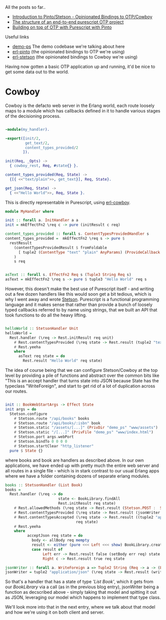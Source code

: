 All the posts so far..

- [Introduction to Pinto/Stetson - Opinionated Bindings to OTP/Cowboy](/entries/introducing-pinto-and-stetson---opinionated-purescript-bindings-to-otp-and-cowboy.html)
- [The structure of an end-to-end purescript OTP project](/entries/the-structure-of-an-end-to-end-purescript-otp-project.html)
- [Building on top of OTP with Purescript with Pinto](/entries/building-on-top-of-otp-with-purescript-with-pinto.html)

Useful links

- [demo-ps](https://github.com/id3as/demo-ps) The demo codebase we're talking about here
- [erl-pinto](https://github.com/id3as/purescript-erl-pinto) (the opinionated bindings to OTP we're using)
- [erl-stetson](https://github.com/id3as/purescript-erl-stetson) (the opinionated bindings to Cowboy we're using)

Having now gotten a basic OTP application up and running, it'd be nice to get some data out to the world.

Cowboy
==

Cowboy is the defacto web server in the Erlang world, each route loosely maps to a module which has callbacks defined in it to handle various stages of the decisioning process.

```erlang

-module(my_handler).

-export([init/2,
         get_text/2,
         content_types_provided/2
        ]).

init(Req, _Opts) ->
  { cowboy_rest, Req, #state{} }.

content_types_provided(Req, State) ->
  {[{ <<"text/plain">>, get_text}], Req, State}.

get_json(Req, State) ->
  { <<"Hello World">>, Req, State }.

```

This is directly representable in Purescript, using [erl-cowboy](https://github.com/purerl/purescript-erl-cowboy).


```haskell
module MyHandler where

init :: forall a. InitHandler a a
init = mkEffectFn2 \req c -> pure (initResult c req)

content_types_provided :: forall s. ContentTypesProvidedHandler s
content_types_provided =  mkEffectFn2 \req s -> pure $
  restResult
    (contentTypesProvidedResult $ fromFoldable
      [ tuple2 (ContentType "text" "plain" AnyParams) (ProvideCallback $ atom "asText") ]
    )
    s req


asText :: forall s. EffectFn2 Req s (Tuple3 String Req s)
asText = mkEffectFn2 \req s -> pure $ tuple3 "Hello World" req s

```

However, this doesn't make the best use of Purescript itself - and writing out a few dozen handlers like this would soon get a bit tedious, which is why I went away and wrote [Stetson](https://github.com/id3as/purescript-erl-stetson). Purescript is a functional programming language and it makes sense that rather than provide a bunch of loosely typed callbacks referred to by name using strings, that we built an API that took functions to do all the heavy lifting.


```haskell

helloWorld :: StetsonHandler Unit
helloWorld =
  Rest.handler (\req -> Rest.initResult req unit)
    # Rest.contentTypesProvided (\req state -> Rest.result (tuple2 "text/html" asText) req state)
    # Rest.yeeha
    where 
      asText req state = do
        Rest.result "Hello World" req state)

```

The idea of course being that we can configure Stetson/Cowboy at the top level by providing a pile of functions and abstract over the common bits like "This is an accept handler that turns state into JSON because State has the typeclass "WriteForeign", and start to get rid of a lot of duplication across our routes.

```haskell

init :: BookWebStartArgs -> Effect State
init args = do
  Stetson.configure
    # Stetson.route "/api/books" books
    # Stetson.route "/api/books/:isbn" book
    # Stetson.static "/assets/[...]" (PrivDir "demo_ps" "www/assets")
    # Stetson.static "/[...]" (PrivFile "demo_ps" "www/index.html")
    # Stetson.port args.webPort
    # Stetson.bindTo 0 0 0 0
    # Stetson.startClear "http_listener"
  pure $ State {}

```
where books and book are handlers as described above. In our own applications, we have ended up with pretty much the entire web server and all routes in a single file - which is in stark contrast to our usual Erlang apps where we have a folder containing dozens of separate erlang modules.

```haskell
books :: StetsonHandler (List Book)
books =
  Rest.handler (\req -> do
                        state <- BookLibrary.findAll
                        Rest.initResult req state)
    # Rest.allowedMethods (\req state -> Rest.result (Stetson.POST :  Stetson.HEAD : Stetson.GET : Stetson.OPTIONS : nil) req state)
    # Rest.contentTypesProvided (\req state -> Rest.result (jsonWriter : nil) req state)
    # Rest.contentTypesAccepted (\req state -> Rest.result ((tuple2 "application/json" acceptJson) : nil)
                                req state)
    # Rest.yeeha
    where 
          acceptJson req state = do
            body <- allBody req mempty
            result <- either (pure <<< Left <<< show) BookLibrary.create $ readJSON $ unsafeCoerce body
            case result of
                 Left err -> Rest.result false (setBody err req) state
                 Right c -> Rest.result true req state

jsonWriter :: forall a. WriteForeign a => Tuple2 String (Req -> a -> (Effect (RestResult String a)))
jsonWriter = tuple2 "application/json" (\req state -> Rest.result (writeJSON state) req state)

```

So that's a handler that has a state of type *'List Book'*, which it gets from our *BookLibrary* via a call (as in the previous blog entry), jsonWriter being a function as decscribed above - simply taking that model and spitting it out as JSON, leveraging our model which happens to implement that type class.

We'll look more into that in the next entry, where we talk about that model and how we're using it on both client and server.

